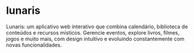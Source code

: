 # lunaris
Lunaris: um aplicativo web interativo que combina calendário, biblioteca de conteúdos e recursos místicos. Gerencie eventos, explore livros, filmes, jogos e muito mais, com design intuitivo e evoluindo constantemente com novas funcionalidades.
